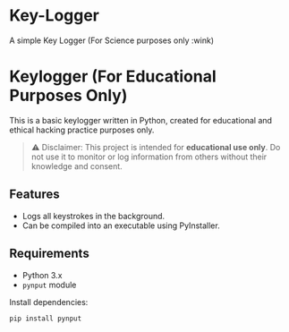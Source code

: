 # Key-Logger
A simple Key Logger (For Science purposes only :wink)

# Keylogger (For Educational Purposes Only)

This is a basic keylogger written in Python, created for educational and ethical hacking practice purposes only.

> ⚠️ Disclaimer: This project is intended for **educational use only**. Do not use it to monitor or log information from others without their knowledge and consent.

## Features
- Logs all keystrokes in the background.
- Can be compiled into an executable using PyInstaller.

## Requirements
- Python 3.x
- `pynput` module

Install dependencies:
```bash
pip install pynput
